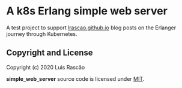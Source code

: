 A k8s Erlang simple web server
=====

A test project to support [lrascao.github.io](http://lrascao.github.io/) blog posts on the Erlanger journey through Kubernetes.


Copyright and License
-----

Copyright (c) 2020 Luis Rascão

**simple_web_server** source code is licensed under [MIT](LICENSE).

